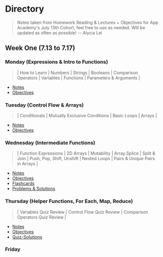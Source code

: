 # **Directory**

> Notes taken from Homework Reading & Lectures + Objectives for App Academy's July 13th Cohort, feel free to use as needed. Will be updated as often as possible!
> -- Alycia Lei

## **Week One** (7.13 to 7.17)

### **Monday** (Expressions & Intro to Functions)

> | How to Learn | Numbers | Strings | Booleans | Comparison Operators | Variables | Functions | Parameters & Arguments |

- [Notes](7.13-7.17/Monday/Notes.md)
- [Objectives](7.13-7.17/Monday/Objectives.md)

### **Tuesday** (Control Flow & Arrays)

> | Conditionals | Mutually Exclusive Conditions | Basic Loops | Arrays |

- [Notes](7.13-7.17/Tuesday/Notes.md)
- [Objectives](7.13-7.17/Tuesday/Objectives.md)

### **Wednesday** (Intermediate Functions)

> | Function Expressions | 2D Arrays | Mutability | Array.Splice | Split & Join | Push, Pop, Shift, Unshift | Nested Loops | Pairs & Unique Pairs in Arrays |

- [Notes](7.13-7.17/Wednesday/Notes.md)
- [Objectives](7.13-7.17/Wednesday/Objectives.md)
- [Flashcards](7.13-7.17/Wednesday/Flashcards.md)
- [Problems & Solutions](7.13-7.17/Wednesday/Problem-Solutions.md)

### **Thursday** (Helper Functions, For Each, Map, Reduce)

> | Variables Quiz Review | Control Flow Quiz Review | Comparison Operators Quiz Review |

- [Notes](7.13-7.17/Thursday/Notes.md)
- [Objectives](7.13-7.17/Thursday/Objectives.md)
- [Quiz-Solutions](7.13-7.17/Thursday/Quiz-Solutions.md)

### **Friday**
